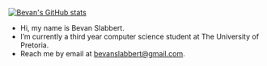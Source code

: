 [![Bevan's GitHub stats](https://github-readme-stats.vercel.app/api?username=bevanslabbert&theme=tokyonight)](https://github.com/anuraghazra/github-readme-stats)

- Hi, my name is Bevan Slabbert.
- I’m currently a third year computer science student at The University of Pretoria.
- Reach me by email at bevanslabbert@gmail.com.

<!---
bevanslabbert/bevanslabbert is a ✨ special ✨ repository because its `README.md` (this file) appears on your GitHub profile.
You can click the Preview link to take a look at your changes.
--->

